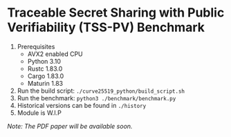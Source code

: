 # Traceable Secret Sharing with Public Verifiability (TSS-PV) Benchmark
1. Prerequisites
   - AVX2 enabled CPU
   - Python 3.10
   - Rustc 1.83.0
   - Cargo 1.83.0
   - Maturin 1.83
2. Run the build script: `./curve25519_python/build_script.sh`
3. Run the benchmark: `python3 ./benchmark/benchmark.py`
4. Historical versions can be found in `./history`
5. Module is W.I.P
   
_Note: The PDF paper will be available soon._
